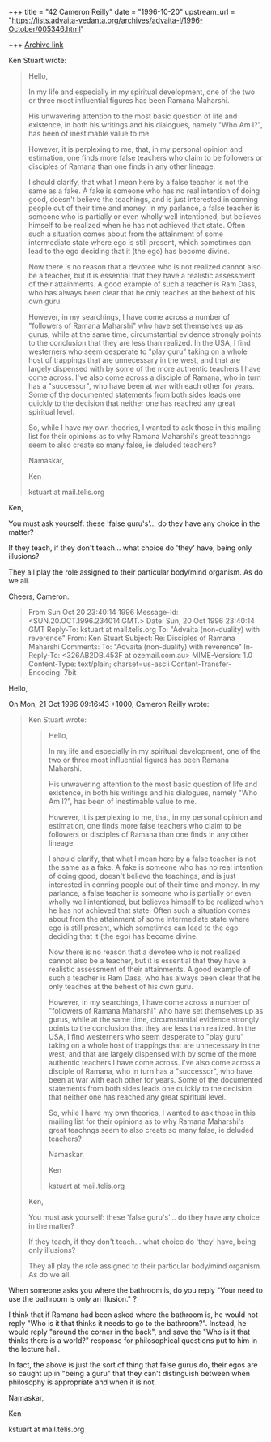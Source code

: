 +++
title = "42 Cameron Reilly"
date = "1996-10-20"
upstream_url = "https://lists.advaita-vedanta.org/archives/advaita-l/1996-October/005346.html"

+++
[Archive link](https://lists.advaita-vedanta.org/archives/advaita-l/1996-October/005346.html)

Ken Stuart wrote:
>
> Hello,
>
> In my life and especially in my spiritual development, one of the two
> or three most influential figures has been Ramana Maharshi.
>
> His unwavering attention to the most basic question of life and
> existence, in both his writings and his dialogues, namely "Who Am I?",
> has been of inestimable value to me.
>
> However, it is perplexing to me, that, in my personal opinion and
> estimation, one finds more false teachers who claim to be followers or
> disciples of Ramana than one finds in any other lineage.
>
> I should clarify, that what I mean here by a false teacher is not the
> same as a fake.   A fake is someone who has no real intention of doing
> good, doesn't believe the teachings, and is just interested in conning
> people out of their time and money.   In my parlance, a false teacher
> is someone who is partially or even wholly well intentioned, but
> believes himself to be realized when he has not achieved that state.
> Often such a situation comes about from the attainment of some
> intermediate state where ego is still present, which sometimes can
> lead to the ego deciding that it (the ego) has become divine.
>
> Now there is no reason that a devotee who is not realized cannot also
> be a teacher, but it is essential that they have a realistic
> assessment of their attainments.   A good example of such a teacher is
> Ram Dass, who has always been clear that he only teaches at the behest
> of his own guru.
>
> However, in my searchings, I have come across a number of "followers
> of Ramana Maharshi" who have set themselves up as gurus, while at the
> same time, circumstantial evidence strongly points to the conclusion
> that they are less than realized.   In the USA, I find westerners who
> seem desperate to "play guru" taking on a whole host of trappings that
> are unnecessary in the west, and that are largely dispensed with by
> some of the more authentic teachers I have come across.   I've also
> come across a disciple of Ramana, who in turn has a "successor", who
> have been at war with each other for years.   Some of the documented
> statements from both sides leads one quickly to the decision that
> neither one has reached any great spiritual level.
>
> So, while I have my own theories, I wanted to ask those in this
> mailing list for their opinions as to why Ramana Maharshi's great
> teachngs seem to also create so many false, ie deluded teachers?
>
> Namaskar,
>
> Ken
>
> kstuart at mail.telis.org


Ken,

You must ask yourself: these 'false guru's'... do they have any choice
in the matter?

If they teach, if they don't teach... what choice do 'they' have, being
only illusions?

They all play the role assigned to their particular body/mind organism.
As do we all.

Cheers,
Cameron.

>From  Sun Oct 20 23:40:14 1996
Message-Id: <SUN.20.OCT.1996.234014.GMT.>
Date: Sun, 20 Oct 1996 23:40:14 GMT
Reply-To: kstuart at mail.telis.org
To: "Advaita (non-duality) with reverence" <ADVAITA-L at TAMU.EDU>
From: Ken Stuart <kstuart at MAIL.TELIS.ORG>
Subject: Re: Disciples of Ramana Maharshi
Comments: To: "Advaita (non-duality) with reverence" <ADVAITA-L at TAMU.EDU>
In-Reply-To: <326AB2DB.453F at ozemail.com.au>
MIME-Version: 1.0
Content-Type: text/plain; charset=us-ascii
Content-Transfer-Encoding: 7bit

Hello,

On Mon, 21 Oct 1996 09:16:43 +1000, Cameron Reilly
<cjreilly at OZEMAIL.COM.AU> wrote:

>Ken Stuart wrote:
>>
>> Hello,
>>
>> In my life and especially in my spiritual development, one of the two
>> or three most influential figures has been Ramana Maharshi.
>>
>> His unwavering attention to the most basic question of life and
>> existence, in both his writings and his dialogues, namely "Who Am I?",
>> has been of inestimable value to me.
>>
>> However, it is perplexing to me, that, in my personal opinion and
>> estimation, one finds more false teachers who claim to be followers or
>> disciples of Ramana than one finds in any other lineage.
>>
>> I should clarify, that what I mean here by a false teacher is not the
>> same as a fake.   A fake is someone who has no real intention of doing
>> good, doesn't believe the teachings, and is just interested in conning
>> people out of their time and money.   In my parlance, a false teacher
>> is someone who is partially or even wholly well intentioned, but
>> believes himself to be realized when he has not achieved that state.
>> Often such a situation comes about from the attainment of some
>> intermediate state where ego is still present, which sometimes can
>> lead to the ego deciding that it (the ego) has become divine.
>>
>> Now there is no reason that a devotee who is not realized cannot also
>> be a teacher, but it is essential that they have a realistic
>> assessment of their attainments.   A good example of such a teacher is
>> Ram Dass, who has always been clear that he only teaches at the behest
>> of his own guru.
>>
>> However, in my searchings, I have come across a number of "followers
>> of Ramana Maharshi" who have set themselves up as gurus, while at the
>> same time, circumstantial evidence strongly points to the conclusion
>> that they are less than realized.   In the USA, I find westerners who
>> seem desperate to "play guru" taking on a whole host of trappings that
>> are unnecessary in the west, and that are largely dispensed with by
>> some of the more authentic teachers I have come across.   I've also
>> come across a disciple of Ramana, who in turn has a "successor", who
>> have been at war with each other for years.   Some of the documented
>> statements from both sides leads one quickly to the decision that
>> neither one has reached any great spiritual level.
>>
>> So, while I have my own theories, I wanted to ask those in this
>> mailing list for their opinions as to why Ramana Maharshi's great
>> teachngs seem to also create so many false, ie deluded teachers?
>>
>> Namaskar,
>>
>> Ken
>>
>> kstuart at mail.telis.org
>
>
>Ken,
>
>You must ask yourself: these 'false guru's'... do they have any choice
>in the matter?
>
>If they teach, if they don't teach... what choice do 'they' have, being
>only illusions?
>
>They all play the role assigned to their particular body/mind organism.
>As do we all.

When someone asks you where the bathroom is, do you reply "Your need
to use the bathroom is only an illusion." ?

I think that if Ramana had been asked where the bathroom is, he would
not reply "Who is it that thinks it needs to go to the bathroom?".
Instead, he would reply "around the corner in the back", and save the
"Who is it that thinks there is a world?" response for philosophical
questions put to him in the lecture hall.

In fact, the above is just the sort of thing that false gurus do,
their egos are so caught up in "being a guru" that they can't
distinguish between when philosophy is appropriate and when it is not.


Namaskar,

Ken

kstuart at mail.telis.org

